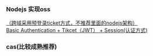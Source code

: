 ### Nodejs 实现oss
[（跨域采用预登录ticket方式，不推荐里面的nodejs架构）](https://segmentfault.com/a/1190000006103655)  
[Basic Authentication + Tikcet（JWT） + Session(认证方式)](https://github.com/deitch/cansecurity)  
### cas(比较成熟推荐)
